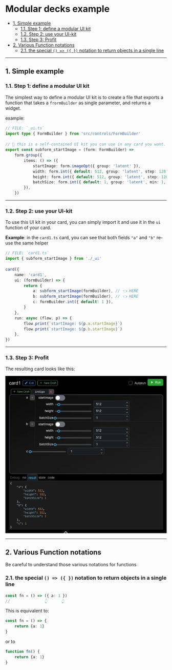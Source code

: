 <!-- no toc -->
# Modular decks example

- [1. Simple example](#1-simple-example)
  - [1.1. Step 1: define a modular UI kit](#11-step-1-define-a-modular-ui-kit)
  - [1.2. Step 2: use your UI-kit](#12-step-2-use-your-ui-kit)
  - [1.3. Step 3: Profit](#13-step-3-profit)
- [2. Various Function notations](#2-various-function-notations)
  - [2.1. the special `() => ({ })` notation to return objects in a single line](#21-the-special-----notation-to-return-objects-in-a-single-line)

---

## 1. Simple example


### 1.1. Step 1: define a modular UI kit

The simplest way to define a modular UI kit is to create a file that exports a function that takes a `frormBuilder` as single parameter, and returns a widget.

example:

```ts
// FILE: `_ui.ts`
import type { FormBuilder } from 'src/controls/FormBuilder'

// 📝 this is a self-contained UI kit you can use in any card you want.
export const subform_startImage = (form: FormBuilder) =>
    form.group({
        items: () => ({
            startImage: form.imageOpt({ group: 'latent' }),
            width: form.int({ default: 512, group: 'latent', step: 128, min: 128, max: 4096 }),
            height: form.int({ default: 512, group: 'latent', step: 128, min: 128, max: 4096 }),
            batchSize: form.int({ default: 1, group: 'latent', min: 1, max: 20 }),
        }),
    })
```

---

### 1.2. Step 2: use your UI-kit

To use this UI kit in your card, you can simply import it and use it in the `ui` function of your card.

**Example**: in the `card1.ts` card, you can see that both fields `"a"` and `"b"` re-use the same helper

```ts
// FILE: `card1.ts`
import { subform_startImage } from './_ui'

card({
    name: 'card1',
    ui: (formBuilder) => {
        return {
            a: subform_startImage(formBuilder), // 👈 HERE
            b: subform_startImage(formBuilder), // 👈 HERE
            c: formBuilder.int({ default: 1 }),
        }
    },
    run: async (flow, p) => {
        flow.print(`startImage: ${p.a.startImage}`)
        flow.print(`startImage: ${p.b.startImage}`)
    },
})
```

---

### 1.3. Step 3: Profit

The resulting card looks like this:

![](./_image.webp)

---

## 2. Various Function notations

Be careful to understand those various notations for functions


### 2.1. the special `() => ({ })` notation to return objects in a single line


```ts
const fn = () => ({ a: 1 })
//               👆      👆

```

This is equivalent to:

```ts
const fn = () => {
    return {a: 1}
}
```

or to

```ts
function fn() {
    return {a: 1}
}
```
